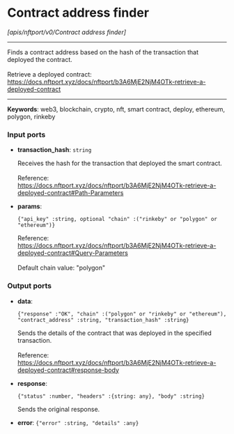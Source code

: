 # Contract address finder

_[apis/nftport/v0/Contract address finder]_

---

Finds a contract address based on the hash of the transaction that deployed the contract.<br>
<br>
Retrieve a deployed contract:<br>
https://docs.nftport.xyz/docs/nftport/b3A6MjE2NjM4OTk-retrieve-a-deployed-contract<br>

---

__Keywords__: web3, blockchain, crypto, nft, smart contract, deploy, ethereum, polygon, rinkeby

### Input ports

* __transaction_hash__: ` string `

    Receives the hash for the transaction that deployed the smart contract.<br>
    <br>
    Reference:<br>
    https://docs.nftport.xyz/docs/nftport/b3A6MjE2NjM4OTk-retrieve-a-deployed-contract#Path-Parameters<br>


* __params__: 
    ```
    {"api_key" :string, optional "chain" :("rinkeby" or "polygon" or "ethereum")}
    ```

    Reference:<br>
    https://docs.nftport.xyz/docs/nftport/b3A6MjE2NjM4OTk-retrieve-a-deployed-contract#Query-Parameters<br>
    <br>
    Default chain value: "polygon"<br>

### Output ports

* __data__: 
    ```
    {"response" :"OK", "chain" :("polygon" or "rinkeby" or "ethereum"), "contract_address" :string, "transaction_hash" :string}
    ```

    Sends the details of the contract that was deployed in the specified transaction.<br>
    <br>
    Reference:<br>
    https://docs.nftport.xyz/docs/nftport/b3A6MjE2NjM4OTk-retrieve-a-deployed-contract#response-body<br>


* __response__: 
    ```
    {"status" :number, "headers" :{string: any}, "body" :string}
    ```

    Sends the original response.<br>


* __error__: ` {"error" :string, "details" :any} `

